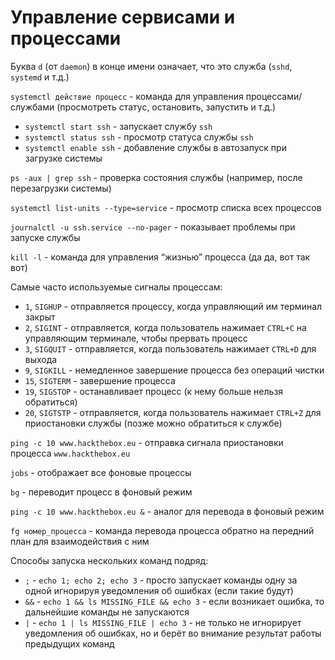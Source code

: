 # Управление сервисами и процессами

Буква `d` (от `daemon`) в конце имени означает, что это служба (`sshd`, `systemd` и т.д.)

`systemctl действие процесс` - команда для управления процессами/службами (просмотреть статус, остановить, запустить и т.д.)

- `systemctl start ssh` - запускает службу `ssh`
- `systemctl status ssh` - просмотр статуса службы `ssh`
- `systemctl enable ssh` - добавление службы в автозапуск при загрузке системы

`ps -aux | grep ssh` - проверка состояния службы (например, после перезагрузки системы)

`systemctl list-units --type=service` - просмотр списка всех процессов

`journalctl -u ssh.service --no-pager` - показывает проблемы при запуске службы

`kill -l` - команда для управления “жизнью” процесса (да да, вот так вот)

Самые часто используемые сигналы процессам:

- `1`, `SIGHUP` - отправляется процессу, когда управляющий им терминал закрыт
- `2`, `SIGINT` - отправляется, когда пользователь нажимает `CTRL+C` на управляющим терминале, чтобы прервать процесс
- `3`, `SIGQUIT` - отправляется, когда пользователь нажимает `CTRL+D` для выхода
- `9`, `SIGKILL` - немедленное завершение процесса без операций чистки
- `15`, `SIGTERM` - завершение процесса
- `19`, `SIGSTOP` - останавливает процесс (к нему больше нельзя обратиться)
- `20`, `SIGTSTP` - отправляется, когда пользователь нажимает `CTRL+Z` для приостановки службы (позже можно обратиться к службе)

`ping -c 10 www.hackthebox.eu` - отправка сигнала приостановки процесса `www.hackthebox.eu`

`jobs` - отображает все фоновые процессы

`bg` - переводит процесс в фоновый режим

`ping -c 10 www.hackthebox.eu &`  - аналог для перевода в фоновый режим

`fg номер_процесса` - команда перевода процесса обратно на передний план для взаимодействия с ним

Способы запуска нескольких команд подряд:

- `;` - `echo 1; echo 2; echo 3` - просто запускает команды одну за одной игнорируя уведомления об ошибках (если такие будут)
- `&&` - `echo 1 && ls MISSING_FILE && echo 3` - если возникает ошибка, то дальнейшие команды не запускаются
- `|` - `echo 1 | ls MISSING_FILE | echo 3` - не только не игнорирует уведомления об ошибках, но и берёт во внимание результат работы предыдущих команд